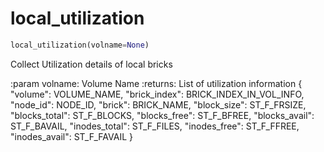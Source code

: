 
# local_utilization
```python
local_utilization(volname=None)
```

Collect Utilization details of local bricks

:param volname: Volume Name
:returns: List of utilization information
    {
        "volume": VOLUME_NAME,
        "brick_index": BRICK_INDEX_IN_VOL_INFO,
        "node_id": NODE_ID,
        "brick": BRICK_NAME,
        "block_size": ST_F_FRSIZE,
        "blocks_total": ST_F_BLOCKS,
        "blocks_free": ST_F_BFREE,
        "blocks_avail": ST_F_BAVAIL,
        "inodes_total": ST_F_FILES,
        "inodes_free": ST_F_FFREE,
        "inodes_avail": ST_F_FAVAIL
    }

